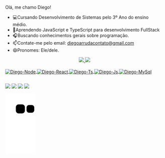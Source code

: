 Olá, me chamo Diego!
-  💻Cursando Desenvolvimento de Sistemas pelo 3º Ano do ensino médio.
-  📖Aprendendo JavaScript e TypeScript para desenvolvimento FullStack
-  🎧Buscando conhecimentos gerais sobre programação.
-  📫Contate-me pelo email: diegoarrudacontato@gmail.com
-  😄Pronomes: Ele/dele.

<div align="center">
  <a href="https://github.com/Arrudonimous">
  <img height="170em" src="https://github-readme-stats.vercel.app/api?username=arrudonimous&show_icons=true&theme=algolia&include_all_commits=true&count_private=true"/>
    <img height="170em" src="[https://github-readme-stats.vercel.app/api?username=arrudonimous&show_icons=true&theme=algolia&include_all_commits=true&count_private=true](https://github-readme-stats.vercel.app/api/top-langs/?username=arrudonimous)" />
</div>
<div style="display: inline_block"><br>
  <img align="center" alt="Diego-Node" height="55" width="65" src="https://cdn.jsdelivr.net/gh/devicons/devicon/icons/nodejs/nodejs-original.svg" >
  <img align="center" alt="Diego-React" height="55" width="65" src="https://cdn.jsdelivr.net/gh/devicons/devicon/icons/react/react-original.svg">
  <img align="center" alt="Diego-Ts" height="55" width="65" src="https://cdn.jsdelivr.net/gh/devicons/devicon/icons/typescript/typescript-plain.svg" >
  <img align="center" alt="Diego-Js" height="55" width="65" src="https://cdn.jsdelivr.net/gh/devicons/devicon/icons/javascript/javascript-plain.svg">
  <img align="center" alt="Diego-MySql" height="55" width="65" src="https://cdn.jsdelivr.net/gh/devicons/devicon/icons/mysql/mysql-original.svg">
  
</div>
  
  ##
 
<div> 
  <a href="https://www.instagram.com/arrudonimous.js/" target="_blank"><img src="https://img.shields.io/badge/-Instagram-%23E4405F?style=for-the-badge&logo=instagram&logoColor=white" target="_blank"></a>
  <a href = "mailto:diegoarrudacontato@gmail.com"><img src="https://img.shields.io/badge/-Gmail-%23333?style=for-the-badge&logo=gmail&logoColor=white" target="_blank"></a>
  <a href="https://steamcommunity.com/profiles/76561198864652319/" target="_blank"><img src="https://img.shields.io/badge/Steam-000000?style=for-the-badge&logo=steam&logoColor=white" target="_blank"></a> 
  <a href = "https://www.linkedin.com/in/diego-arruda-9586791bb/"><img src="https://img.shields.io/badge/LinkedIn-0077B5?style=for-the-badge&logo=linkedin&logoColor=white" target="_blank"></a>
  
  ![Snake animation](https://github.com/arrudonimous/arrudonimous/blob/output/github-contribution-grid-snake.svg)
 
</div>
